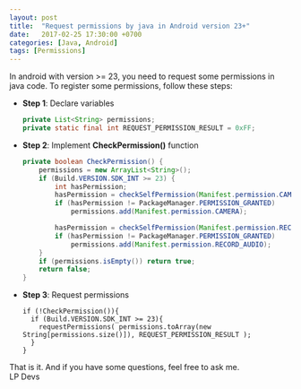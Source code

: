 ```yaml
---
layout: post
title:  "Request permissions by java in Android version 23+"
date:   2017-02-25 17:30:00 +0700
categories: [Java, Android]
tags: [Permissions]
---
```


In android with version >= 23, you need to request some permissions
in java code. To register some permissions, follow these steps:

  * **Step 1**: Declare variables  
    ```java
	private List<String> permissions;
	private static final int REQUEST_PERMISSION_RESULT = 0xFF;
	```

  * **Step 2**: Implement **CheckPermission()** function
    ```java
	private boolean CheckPermission() {
		permissions = new ArrayList<String>();
		if (Build.VERSION.SDK_INT >= 23) {
			int hasPermission;
			hasPermission = checkSelfPermission(Manifest.permission.CAMERA);
			if (hasPermission != PackageManager.PERMISSION_GRANTED)
				permissions.add(Manifest.permission.CAMERA);

			hasPermission = checkSelfPermission(Manifest.permission.RECORD_AUDIO);
			if (hasPermission != PackageManager.PERMISSION_GRANTED)
				permissions.add(Manifest.permission.RECORD_AUDIO);
		}
		if (permissions.isEmpty()) return true;
		return false;
	}
	```
	
  * **Step 3**: Request permissions 
    ```
	if (!CheckPermission()){
      if (Build.VERSION.SDK_INT >= 23){
		requestPermissions( permissions.toArray(new String[permissions.size()]), REQUEST_PERMISSION_RESULT );
      }
    }
	```
	
That is it. And if you have some questions, feel free to ask me. <br />LP Devs
